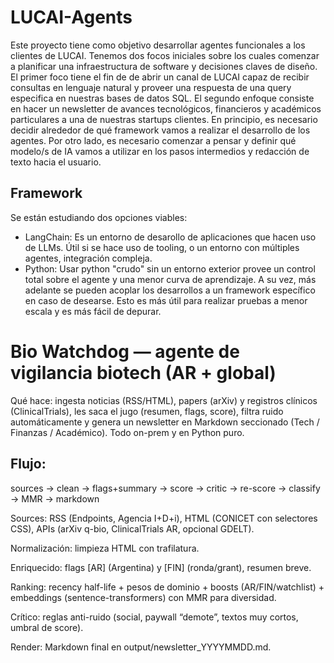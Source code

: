 # LUCAI-Agents
Este proyecto tiene como objetivo desarrollar agentes funcionales a los clientes de LUCAI. Tenemos dos focos iniciales sobre los cuales comenzar a planificar una infraestructura de software y decisiones claves de diseño. El primer foco tiene el fin de de abrir un canal de LUCAI capaz de recibir consultas en lenguaje natural y proveer una respuesta de una query especifica en nuestras bases de datos SQL. El segundo enfoque consiste en hacer un newsletter de avances tecnológicos, financieros y académicos particulares a una de nuestras startups clientes.
En principio, es necesario decidir alrededor de qué framework vamos a realizar el desarrollo de los agentes. Por otro lado, es necesario comenzar a pensar y definir qué modelo/s de IA vamos a utilizar en los pasos intermedios y redacción de texto hacia el usuario. 

## Framework
Se están estudiando dos opciones viables:
- LangChain: Es un entorno de desarollo de aplicaciones que hacen uso de LLMs. Útil si se hace uso de tooling, o un entorno con múltiples agentes, integración compleja.
- Python: Usar python "crudo" sin un entorno exterior provee un control total sobre el agente y una menor curva de aprendizaje. A su vez, más adelante se pueden acoplar los desarrollos a un framework específico en caso de desearse. Esto es más útil para realizar pruebas a menor escala y es más fácil de depurar. 


# Bio Watchdog — agente de vigilancia biotech (AR + global)

Qué hace: ingesta noticias (RSS/HTML), papers (arXiv) y registros clínicos (ClinicalTrials), les saca el jugo (resumen, flags, score), filtra ruido automáticamente y genera un newsletter en Markdown seccionado (Tech / Finanzas / Académico). Todo on-prem y en Python puro.

## Flujo:
sources → clean → flags+summary → score → critic → re-score → classify → MMR → markdown

Sources: RSS (Endpoints, Agencia I+D+i), HTML (CONICET con selectores CSS), APIs (arXiv q-bio, ClinicalTrials AR, opcional GDELT).

Normalización: limpieza HTML con trafilatura.

Enriquecido: flags [AR] (Argentina) y [FIN] (ronda/grant), resumen breve.

Ranking: recency half-life + pesos de dominio + boosts (AR/FIN/watchlist) + embeddings (sentence-transformers) con MMR para diversidad.

Crítico: reglas anti-ruido (social, paywall “demote”, textos muy cortos, umbral de score).

Render: Markdown final en output/newsletter_YYYYMMDD.md.
